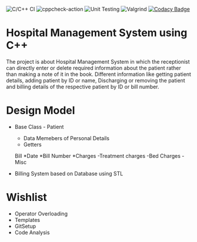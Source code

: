 ![C/C++ CI](https://github.com/99002519/Miniproject_Cpp/workflows/C/C++%20CI/badge.svg?branch=main)
![cppcheck-action](https://github.com/99002519/Miniproject_Cpp/workflows/cppcheck-action/badge.svg?branch=main)
![Unit Testing](https://github.com/99002519/Miniproject_Cpp/workflows/Unit%20Testing/badge.svg)
![Valgrind](https://github.com/99002519/Miniproject_Cpp/workflows/Valgrind/badge.svg)
[![Codacy Badge](https://api.codacy.com/project/badge/Grade/11b277d4d9794eb5bb90af937229b16b)](https://app.codacy.com/gh/99002519/Miniproject_Cpp?utm_source=github.com&utm_medium=referral&utm_content=99002519/Miniproject_Cpp&utm_campaign=Badge_Grade)

# Hospital Management System using C++
The project is about Hospital Management System in which the receptionist can directly enter or delete required information about the patient rather than making a note of it in the book. 
Different information like getting patient details, adding patient by ID or name, Discharging or removing the patient and billing details of the respective patient by ID or bill number.

# Design Model
* Base Class - Patient 
    * Data Memebers of Personal Details
    * Getters
 
    Bill
    *Date
    *Bill Number
    *Charges
        -Treatment charges
        -Bed Charges
        -Misc 

* Billing System based on Database using STL

# Wishlist
* Operator Overloading
* Templates
* GitSetup
* Code Analysis
